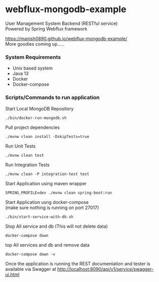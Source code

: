 # webflux-mongodb-example

User Management System Backend (RESTful service)    
Powered by Spring Webflux framework

https://manish0890.github.io/webflux-mongodb-example/   
More goodies coming up.....   

### System Requirements
- Unix based system
- Java 13
- Docker
- Docker-compose

### Scripts/Commands to run application

Start Local MongoDB Repository
```shell script
./bin/docker-run-mongodb.sh
```

Pull project dependencies 
```shell script
./mvnw clean install -DskipTests=true
```

Run Unit Tests
```shell script
./mvnw clean test
```

Run Integration Tests
```shell script
./mvnw clean -P integration-test test
```

Start Application using maven wrapper
```shell script
SPRING_PROFILE=dev ./mvnw clean spring-boot:run
```

Start Application usng docker-compose    
(make sure nothing is running on port 27017)
```shell script
./bin/start-service-with-db.sh
```
Stop All service and db (This will not delete data)
```shell script
docker-compose down
```
top All services and db and remove data
```shell script
docker-compose down -v
```

Once the application is running the REST documentation and tester is available via Swagger at 
[http://localhost:8090/api/v1/service/swagger-ui.html](http://localhost:8090/api/v1/service/swagger-ui.html)
